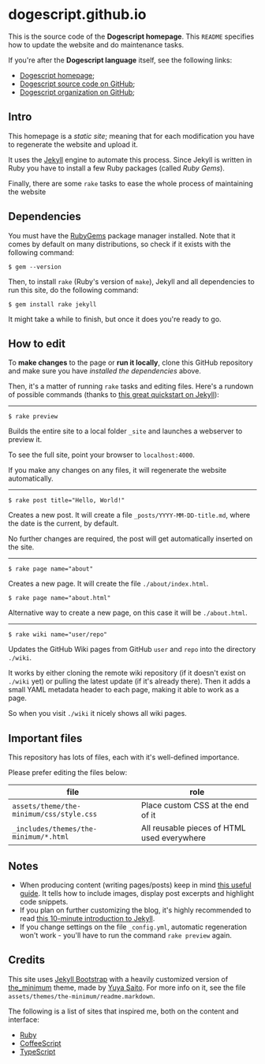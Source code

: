# dogescript.github.io

This is the source code of the **Dogescript homepage**.
This `README` specifies how to update the website and do maintenance tasks.

If you're after the **Dogescript language** itself, see the following links:

* [Dogescript homepage][home];
* [Dogescript source code on GitHub][hub];
* [Dogescript organization on GitHub][org];

## Intro

This homepage is a *static site*; meaning that for each modification you have
to regenerate the website and upload it.

It uses the [Jekyll][jekyll] engine to automate this process. Since Jekyll
is written in Ruby you have to install a few Ruby packages (called _Ruby Gems_).

Finally, there are some `rake` tasks to ease the whole process of maintaining
the website

## Dependencies

You must have the [RubyGems][gems] package manager installed. Note that it
comes by default on many distributions, so check if it exists with the following
command:

    $ gem --version

Then, to install `rake` (Ruby's version of `make`), Jekyll and all dependencies
to run this site, do the following command:

    $ gem install rake jekyll

It might take a while to finish, but once it does you're ready to go.

## How to edit

To **make changes** to the page or **run it locally**, clone this GitHub
repository and make sure you have _installed the dependencies_ above.

Then, it's a matter of running `rake` tasks and editing files.
Here's a rundown of possible commands (thanks to [this great quickstart on Jekyll][tuto]):

---

    $ rake preview

Builds the entire site to a local folder `_site` and launches a webserver to
preview it.

To see the full site, point your browser to `localhost:4000`.

If you make any changes on any files, it will regenerate the website
automatically.

---

    $ rake post title="Hello, World!"

Creates a new post. It will create a file `_posts/YYYY-MM-DD-title.md`, where
the date is the current, by default.

No further changes are required, the post will get automatically inserted on the
site.

---

    $ rake page name="about"

Creates a new page. It will create the file `./about/index.html`.

    $ rake page name="about.html"

Alternative way to create a new page, on this case it will be `./about.html`.

---

    $ rake wiki name="user/repo"

Updates the GitHub Wiki pages from GitHub `user` and `repo` into the directory `./wiki`.

It works by either cloning the remote wiki repository (if it doesn't exist
on `./wiki` yet) or pulling the latest update (if it's already there).
Then it adds a small YAML metadata header to each page, making it able to
work as a page.

So when you visit `./wiki` it nicely shows all wiki pages.

## Important files

This repository has lots of files, each with it's well-defined importance.

Please prefer editing the files below:

| file | role |
| ---- | ---- |
| `assets/theme/the-minimum/css/style.css` | Place custom CSS at the end of it |
| `_includes/themes/the-minimum/*.html`    | All reusable pieces of HTML used everywhere |

## Notes

* When producing content (writing pages/posts) keep in mind
  [this useful guide][posts]. It tells how to include images, display
  post excerpts and highlight code snippets.
* If you plan on further customizing the blog, it's highly recommended to
  read [this 10-minute introduction to Jekyll][intro].
* If you change settings on the file `_config.yml`, automatic regeneration won't
  work - you'll have to run the command `rake preview` again.

## Credits

This site uses [Jekyll Bootstrap][boots] with a heavily customized version of
[the_minimum][theme] theme, made by [Yuya Saito][theme_author]. For more info
on it, see the file `assets/themes/the-minimum/readme.markdown`.

The following is a list of sites that inspired me, both on the content and interface:

* [Ruby](https://www.ruby-lang.org/en/)
* [CoffeeScript](http://coffeescript.org/)
* [TypeScript](http://www.typescriptlang.org/)

[home]:         http://dogescript.com/
[hub]:          https://github.com/dogescript/dogescript/
[org]:          https://github.com/dogescript/
[jekyll]:       http://jekyllrb.com/
[gems]:         https://rubygems.org/pages/download
[tuto]:         http://jekyllbootstrap.com/usage/jekyll-quick-start.html
[intro]:        http://jekyllbootstrap.com/lessons/jekyll-introduction.html
[boots]:        http://jekyllbootstrap.com/
[theme]:        https://github.com/studiomohawk/jekyll-theme-the_minimum
[theme_author]: http://layouts-the.me/
[posts]:        http://jekyllrb.com/docs/posts/

